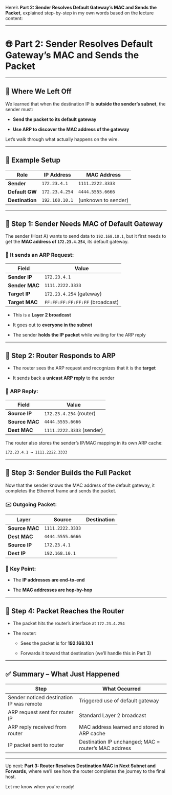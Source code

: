 Here’s **Part 2: Sender Resolves Default Gateway’s MAC and Sends the Packet**, explained step-by-step in my own words based on the lecture content:

---

# 🌐 Part 2: Sender Resolves Default Gateway’s MAC and Sends the Packet

---

## 🧭 Where We Left Off

We learned that when the destination IP is **outside the sender’s subnet**, the sender must:

- **Send the packet to its default gateway**
    
- **Use ARP to discover the MAC address of the gateway**
    

Let’s walk through what actually happens on the wire.

---

## 📍 Example Setup

|Role|IP Address|MAC Address|
|---|---|---|
|**Sender**|`172.23.4.1`|`1111.2222.3333`|
|**Default GW**|`172.23.4.254`|`4444.5555.6666`|
|**Destination**|`192.168.10.1`|(unknown to sender)|

---

## 🧾 Step 1: Sender Needs MAC of Default Gateway

The sender (Host A) wants to send data to `192.168.10.1`, but it first needs to get the **MAC address of `172.23.4.254`**, its default gateway.

### 🔹 It sends an ARP Request:

|Field|Value|
|---|---|
|**Sender IP**|`172.23.4.1`|
|**Sender MAC**|`1111.2222.3333`|
|**Target IP**|`172.23.4.254` (gateway)|
|**Target MAC**|`FF:FF:FF:FF:FF:FF` (broadcast)|

- This is a **Layer 2 broadcast**
    
- It goes out to **everyone in the subnet**
    
- The sender **holds the IP packet** while waiting for the ARP reply
    

---

## 📩 Step 2: Router Responds to ARP

- The router sees the ARP request and recognizes that it is the **target**
    
- It sends back a **unicast ARP reply** to the sender
    

### 🔹 ARP Reply:

|Field|Value|
|---|---|
|**Source IP**|`172.23.4.254` (router)|
|**Source MAC**|`4444.5555.6666`|
|**Dest MAC**|`1111.2222.3333` (sender)|

The router also stores the sender’s IP/MAC mapping in its own ARP cache:

```
172.23.4.1 → 1111.2222.3333
```

---

## 🧠 Step 3: Sender Builds the Full Packet

Now that the sender knows the MAC address of the default gateway, it completes the Ethernet frame and sends the packet.

### ✉️ Outgoing Packet:

|Layer|Source|Destination|
|---|---|---|
|**Source MAC**|`1111.2222.3333`||
|**Dest MAC**|`4444.5555.6666`||
|**Source IP**|`172.23.4.1`||
|**Dest IP**|`192.168.10.1`||

### 🔑 Key Point:

- The **IP addresses are end-to-end**
    
- The **MAC addresses are hop-by-hop**
    

---

## 🔀 Step 4: Packet Reaches the Router

- The packet hits the router’s interface at `172.23.4.254`
    
- The router:
    
    - Sees the packet is for **192.168.10.1**
        
    - Forwards it toward that destination (we’ll handle this in Part 3)
        

---

## ✅ Summary – What Just Happened

|Step|What Occurred|
|---|---|
|Sender noticed destination IP was remote|Triggered use of default gateway|
|ARP request sent for router IP|Standard Layer 2 broadcast|
|ARP reply received from router|MAC address learned and stored in ARP cache|
|IP packet sent to router|Destination IP unchanged; MAC = router’s MAC address|

---

Up next: **Part 3: Router Resolves Destination MAC in Next Subnet and Forwards**, where we’ll see how the router completes the journey to the final host.

Let me know when you're ready!
